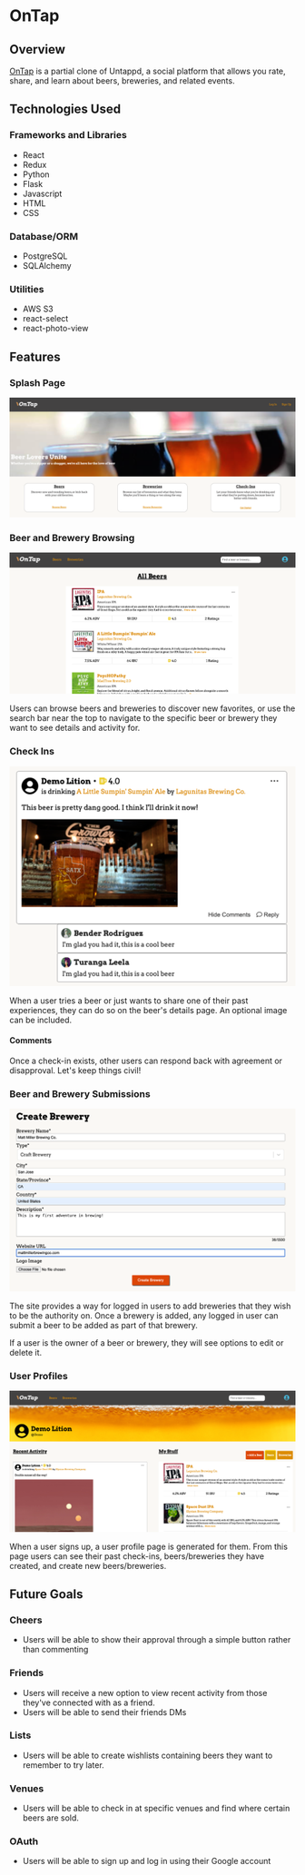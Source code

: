# OnTap

## Overview
<a href="https://on-tap-6vr6.onrender.com/">OnTap</a> is a partial clone of Untappd, a social platform that allows you rate, share, and learn about beers, breweries, and related events.

## Technologies Used
### Frameworks and Libraries
- React
- Redux
- Python
- Flask
- Javascript
- HTML
- CSS

### Database/ORM
- PostgreSQL
- SQLAlchemy

### Utilities
- AWS S3
- react-select
- react-photo-view

## Features

### Splash Page
![splash](screenshots/splash-page.png)

### Beer and Brewery Browsing
![beer-browse](screenshots/beer-browse.png)

Users can browse beers and breweries to discover new favorites, or use the search bar near the top to navigate to the specific beer or brewery they want to see details and activity for.

### Check Ins
![check-in](screenshots/check-in.png)

When a user tries a beer or just wants to share one of their past experiences, they can do so on the beer's details page. An optional image can be included.

#### Comments
Once a check-in exists, other users can respond back with agreement or disapproval. Let's keep things civil!

### Beer and Brewery Submissions
![brewery-form](screenshots/brewery-form.png)

The site provides a way for logged in users to add breweries that they wish to be the authority on. Once a brewery is added, any logged in user can submit a beer to be added as part of that brewery.

If a user is the owner of a beer or brewery, they will see options to edit or delete it.

### User Profiles
![user-profile](screenshots/user-profile.png)

When a user signs up, a user profile page is generated for them. From this page users can see their past check-ins, beers/breweries they have created, and create new beers/breweries.


## Future Goals

### Cheers
- Users will be able to show their approval through a simple button rather than commenting

### Friends
- Users will receive a new option to view recent activity from those they've connected with as a friend.
- Users will be able to send their friends DMs

### Lists
- Users will be able to create wishlists containing beers they want to remember to try later.

### Venues
- Users will be able to check in at specific venues and find where certain beers are sold.

### OAuth
- Users will be able to sign up and log in using their Google account
